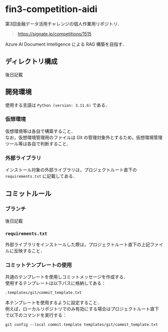 # fin3-competition-aidi
第3回金融データ活用チャレンジの個人作業用リポジトリ．
>https://signate.jp/competitions/1515

Azure AI Document Intelligence による RAG 構築を目指す．

## ディレクトリ構成
後日記載

## 開発環境
使用する言語は `Python (version: 3.11.6)` である．

### 仮想環境
仮想環境等は各自で構築すること．  
なお，仮想環境管理用のファイルは Git の管理対象外とするため，仮想環境管理ツール等は各自で判断すること．

### 外部ライブラリ
インストール対象の外部ライブラリは，プロジェクトルート直下の `requirements.txt` に記載してある．

## コミットルール

### ブランチ
後日記載

### `requirements.txt`
外部ライブラリをインストールした際は，プロジェクトルート直下の上記ファイルに反映すること．

### コミットテンプレートの使用
共通のテンプレートを使用しコミットメッセージを作成する．  
使用するテンプレートは以下パスに格納してある：
```
.templates/git/commit_template.txt
```
本テンプレートを使用するように設定すること．  
例えば，ローカルリポジトリでのみ有効にする場合はプロジェクトルート直下で以下のコマンドを実行する：
```
git config --local commit.template templates/git/commit_template.txt
```
